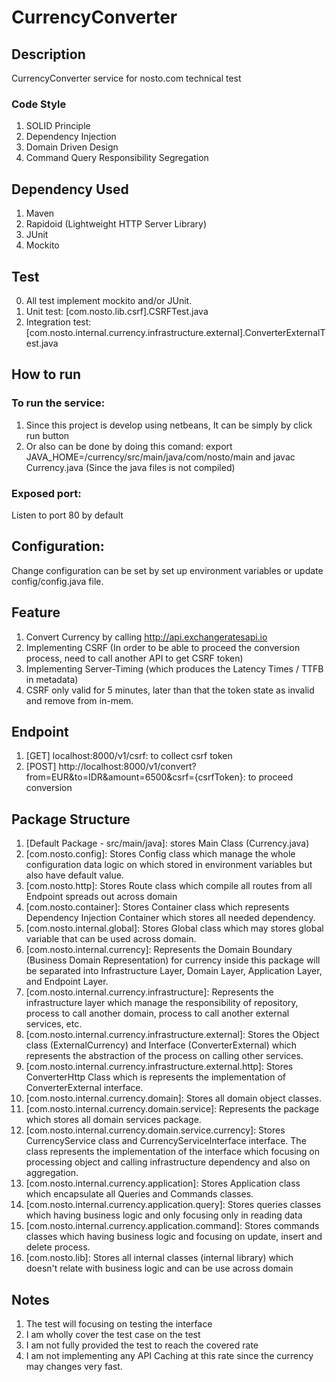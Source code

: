 # CurrencyConverter

## Description
CurrencyConverter service for nosto.com technical test

### Code Style
1. SOLID Principle
2. Dependency Injection
3. Domain Driven Design
4. Command Query Responsibility Segregation

## Dependency Used
1. Maven
2. Rapidoid (Lightweight HTTP Server Library)
3. JUnit
4. Mockito

## Test
0. All test implement mockito and/or JUnit.
1. Unit test: [com.nosto.lib.csrf].CSRFTest.java
2. Integration test: [com.nosto.internal.currency.infrastructure.external].ConverterExternalTest.java

## How to run 

### To run the service:
1. Since this project is develop using netbeans, It can be simply by click run button
2. Or also can be done by doing this comand: export JAVA_HOME=/currency/src/main/java/com/nosto/main and javac Currency.java (Since the java files is not compiled)

### Exposed port:
Listen to port 80 by default

## Configuration:
Change configuration can be set by set up environment variables or update config/config.java file.

## Feature
1. Convert Currency by calling http://api.exchangeratesapi.io
2. Implementing CSRF (In order to be able to proceed the conversion process, need to call another API to get CSRF token)
3. Implementing Server-Timing (which produces the Latency Times / TTFB in metadata)
4. CSRF only valid for 5 minutes, later than that the token state as invalid and remove from in-mem.

## Endpoint
1. [GET] localhost:8000/v1/csrf: to collect csrf token
2. [POST] http://localhost:8000/v1/convert?from=EUR&to=IDR&amount=6500&csrf={csrfToken}: to proceed conversion

## Package Structure
1. [Default Package - src/main/java]: stores Main Class (Currency.java)
2. [com.nosto.config]: Stores Config class which manage the whole configuration data logic on which stored in environment variables but also have default value.
3. [com.nosto.http]: Stores Route class which compile all routes from all Endpoint spreads out across domain
4. [com.nosto.container]: Stores Container class which represents Dependency Injection Container which stores all needed dependency.
5. [com.nosto.internal.global]: Stores Global class which may stores global variable that can be used across domain.
6. [com.nosto.internal.currency]: Represents the Domain Boundary (Business Domain Representation) for currency inside this package will be separated into Infrastructure Layer, Domain Layer, Application Layer, and Endpoint Layer.
7. [com.nosto.internal.currency.infrastructure]: Represents the infrastructure layer which manage the responsibility of repository, process to call another domain, process to call another external services, etc.
8. [com.nosto.internal.currency.infrastructure.external]: Stores the Object class (ExternalCurrency) and Interface (ConverterExternal) which represents the abstraction of the process on calling other services.
9. [com.nosto.internal.currency.infrastructure.external.http]: Stores ConverterHttp Class which is represents the implementation of ConverterExternal interface.
10. [com.nosto.internal.currency.domain]: Stores all domain object classes.
11. [com.nosto.internal.currency.domain.service]: Represents the package which stores all domain services package.
12. [com.nosto.internal.currency.domain.service.currency]: Stores CurrencyService class and CurrencyServiceInterface interface. The class represents the implementation of the interface which focusing on processing object and calling infrastructure dependency and also on aggregation.
13. [com.nosto.internal.currency.application]: Stores Application class which encapsulate all Queries and Commands classes.
14. [com.nosto.internal.currency.application.query]: Stores queries classes which having business logic and only focusing only in reading data
15. [com.nosto.internal.currency.application.command]: Stores commands classes which having business logic and focusing on update, insert and delete process.
16. [com.nosto.lib]: Stores all internal classes (internal library) which doesn't relate with business logic and can be use across domain

## Notes
1. The test will focusing on testing the interface
2. I am wholly cover the test case on the test
3. I am not fully provided the test to reach the covered rate
4. I am not implementing any API Caching at this rate since the currency may changes very fast.